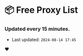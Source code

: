 # :package: Free Proxy List
### Updated every 15 minutes.

- Last updated: `2024-08-14 17:45`

:heart:

